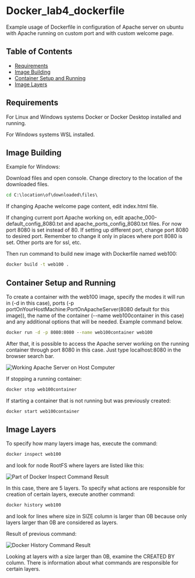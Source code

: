 # Docker_lab4_dockerfile
 
Example usage of Dockerfile in configuration of Apache server on ubuntu with Apache running on custom port and with custom welcome page.

## Table of Contents

- [Requirements](#requirements)
- [Image Building](#image-building)
- [Container Setup and Running](#container-setup-and-running)
- [Image Layers](#image-layers)

## Requirements

For Linux and Windows systems Docker or Docker Desktop installed and running.

For Windows systems WSL installed.

## Image Building

Example for Windows:

Download files and open console. Change directory to the location of the downloaded files.

```cmd
cd C:\location\of\downloaded\files\
```

If changing Apache welcome page content, edit index.html file.

If changing current port Apache working on, edit apache_000-default_config_8080.txt and apache_ports_config_8080.txt files. For now port 8080 is set instead of 80. If setting up different port, change port 8080 to desired port. Remember to change it only in places where port 8080 is set. Other ports are for ssl, etc.

Then run command to build new image with Dockerfile named web100:

```cmd
docker build -t web100 .
```

## Container Setup and Running

To create a container with the web100 image, specify the modes it will run in (-d in this case), ports (-p portOnYourHostMachine:PortOnApacheServer(8080 default for this image)), the name of the container (--name web100container in this case) and any additional options that will be needed. Example command below.

```cmd
docker run -d -p 8080:8080 --name web100container web100
```

After that, it is possible to access the Apache server working on the running container through port 8080 in this case. Just type localhost:8080 in the browser search bar.

![Working Apache Server on Host Computer](screenshots/server_working.jpg)

If stopping a running container:

```cmd
docker stop web100container
```

If starting a container that is not running but was previously created:

```cmd
docker start web100container
```

## Image Layers

To specify how many layers image has, execute the command:

```cmd
docker inspect web100
```

and look for node RootFS where layers are listed like this:

![Part of Docker Inspect Command Result](screenshots/docker_inspect.jpg)

In this case, there are 5 layers. To specify what actions are responsible for creation of certain layers, execute another command:

```cmd
docker history web100
```

and look for lines where size in SIZE column is larger than 0B because only layers larger than 0B are considered as layers.

Result of previous command:

![Docker History Command Result](screenshots/docker_history.jpg)

Looking at layers with a size larger than 0B, examine the CREATED BY column. There is information about what commands are responsible for certain layers.
